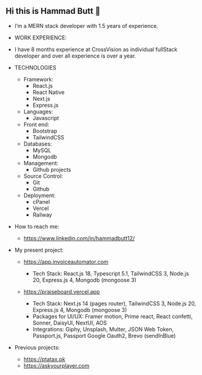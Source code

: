 ## Hi this is Hammad Butt 👋

- I’m a MERN stack developer with 1.5 years of experience.
  
- WORK EXPERIENCE:
- I have 8 months experience at CrossVision as individual fullStack developer and over all experience is over a year.
  
- TECHNOLOGIES
  - Framework:
      - React.js
      - React Native
      - Next.js
      - Express.js
  - Languages:
      - Javascript
  - Front end:
      - Bootstrap
      - TailwindCSS
  - Databases:
      - MySQL
      - Mongodb
  - Management:
      - Github projects
  - Source Control:
      - Git
      - Github
  - Deployment:
      - cPanel
      - Vercel
      - Railway
  
- How to reach me:
  - https://www.linkedin.com/in/hammadbutt12/
  
- My present project:
  
  - https://app.invoiceautomator.com
    - Tech Stack: React.js 18, Typescript 5.1, TailwindCSS 3, Node.js 20, Express.js 4, Mongodb (mongoose 3)
  
  - https://praiseboard.vercel.app
    - Tech Stack: Next.js 14 (pages router), TailwindCSS 3, Node.js 20, Express.js 4, Mongodb (mongoose 3)
    - Packages for UI/UX: Framer motion, Prime react, React confetti, Sonner, DaisyUI, NextUI, AOS
    - Integrations: Giphy, Unsplash, Multer, JSON Web Token, Passport.js, Passport Google Oauth2, Brevo (sendInBlue)
    
- Previous projects:
  - https://ptatax.pk
  - https://askyourplayer.com


